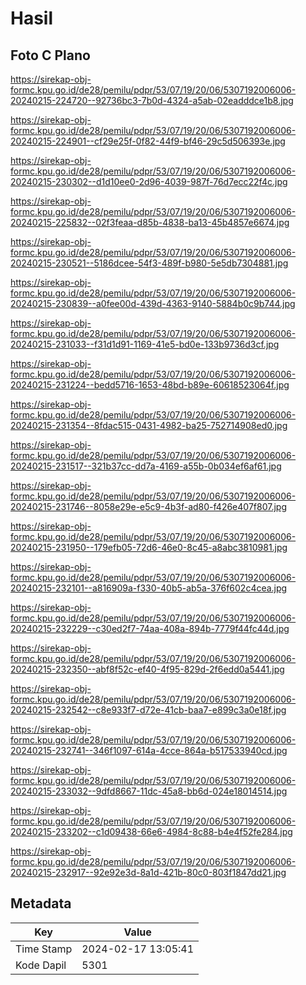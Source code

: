 # Hasil

## Foto C Plano

https://sirekap-obj-formc.kpu.go.id/de28/pemilu/pdpr/53/07/19/20/06/5307192006006-20240215-224720--92736bc3-7b0d-4324-a5ab-02eadddce1b8.jpg

https://sirekap-obj-formc.kpu.go.id/de28/pemilu/pdpr/53/07/19/20/06/5307192006006-20240215-224901--cf29e25f-0f82-44f9-bf46-29c5d506393e.jpg

https://sirekap-obj-formc.kpu.go.id/de28/pemilu/pdpr/53/07/19/20/06/5307192006006-20240215-230302--d1d10ee0-2d96-4039-987f-76d7ecc22f4c.jpg

https://sirekap-obj-formc.kpu.go.id/de28/pemilu/pdpr/53/07/19/20/06/5307192006006-20240215-225832--02f3feaa-d85b-4838-ba13-45b4857e6674.jpg

https://sirekap-obj-formc.kpu.go.id/de28/pemilu/pdpr/53/07/19/20/06/5307192006006-20240215-230521--5186dcee-54f3-489f-b980-5e5db7304881.jpg

https://sirekap-obj-formc.kpu.go.id/de28/pemilu/pdpr/53/07/19/20/06/5307192006006-20240215-230839--a0fee00d-439d-4363-9140-5884b0c9b744.jpg

https://sirekap-obj-formc.kpu.go.id/de28/pemilu/pdpr/53/07/19/20/06/5307192006006-20240215-231033--f31d1d91-1169-41e5-bd0e-133b9736d3cf.jpg

https://sirekap-obj-formc.kpu.go.id/de28/pemilu/pdpr/53/07/19/20/06/5307192006006-20240215-231224--bedd5716-1653-48bd-b89e-60618523064f.jpg

https://sirekap-obj-formc.kpu.go.id/de28/pemilu/pdpr/53/07/19/20/06/5307192006006-20240215-231354--8fdac515-0431-4982-ba25-752714908ed0.jpg

https://sirekap-obj-formc.kpu.go.id/de28/pemilu/pdpr/53/07/19/20/06/5307192006006-20240215-231517--321b37cc-dd7a-4169-a55b-0b034ef6af61.jpg

https://sirekap-obj-formc.kpu.go.id/de28/pemilu/pdpr/53/07/19/20/06/5307192006006-20240215-231746--8058e29e-e5c9-4b3f-ad80-f426e407f807.jpg

https://sirekap-obj-formc.kpu.go.id/de28/pemilu/pdpr/53/07/19/20/06/5307192006006-20240215-231950--179efb05-72d6-46e0-8c45-a8abc3810981.jpg

https://sirekap-obj-formc.kpu.go.id/de28/pemilu/pdpr/53/07/19/20/06/5307192006006-20240215-232101--a816909a-f330-40b5-ab5a-376f602c4cea.jpg

https://sirekap-obj-formc.kpu.go.id/de28/pemilu/pdpr/53/07/19/20/06/5307192006006-20240215-232229--c30ed2f7-74aa-408a-894b-7779f44fc44d.jpg

https://sirekap-obj-formc.kpu.go.id/de28/pemilu/pdpr/53/07/19/20/06/5307192006006-20240215-232350--abf8f52c-ef40-4f95-829d-2f6edd0a5441.jpg

https://sirekap-obj-formc.kpu.go.id/de28/pemilu/pdpr/53/07/19/20/06/5307192006006-20240215-232542--c8e933f7-d72e-41cb-baa7-e899c3a0e18f.jpg

https://sirekap-obj-formc.kpu.go.id/de28/pemilu/pdpr/53/07/19/20/06/5307192006006-20240215-232741--346f1097-614a-4cce-864a-b517533940cd.jpg

https://sirekap-obj-formc.kpu.go.id/de28/pemilu/pdpr/53/07/19/20/06/5307192006006-20240215-233032--9dfd8667-11dc-45a8-bb6d-024e18014514.jpg

https://sirekap-obj-formc.kpu.go.id/de28/pemilu/pdpr/53/07/19/20/06/5307192006006-20240215-233202--c1d09438-66e6-4984-8c88-b4e4f52fe284.jpg

https://sirekap-obj-formc.kpu.go.id/de28/pemilu/pdpr/53/07/19/20/06/5307192006006-20240215-232917--92e92e3d-8a1d-421b-80c0-803f1847dd21.jpg


## Metadata

| Key        | Value               |
| ---------- | ------------------- |
| Time Stamp | 2024-02-17 13:05:41 |
| Kode Dapil | 5301                |



